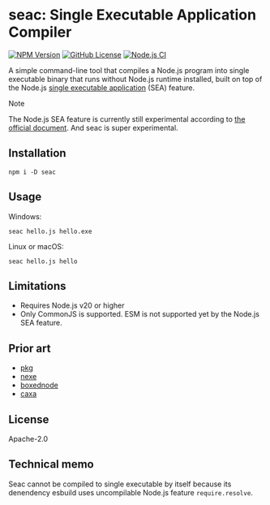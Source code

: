 # seac: Single Executable Application Compiler

[![NPM Version](https://img.shields.io/npm/v/seac)](https://www.npmjs.com/package/seac)
[![GitHub License](https://img.shields.io/github/license/otariidae/seac)](https://www.apache.org/licenses/LICENSE-2.0)
[![Node.js CI](https://github.com/otariidae/seac/actions/workflows/node.js.yml/badge.svg)](https://github.com/otariidae/seac/actions/workflows/node.js.yml)

A simple command-line tool that compiles a Node.js program into single executable binary that runs without Node.js runtime installed, built on top of the Node.js [single executable application](https://nodejs.org/docs/latest/api/single-executable-applications.html) (SEA) feature.

> [!NOTE]
> The Node.js SEA feature is currently still experimental according to [the official document](https://nodejs.org/docs/latest-v20.x/api/single-executable-applications.html).
> And seac is super experimental.

## Installation

```console
npm i -D seac
```

## Usage

Windows:

```console
seac hello.js hello.exe
```

Linux or macOS:

```console
seac hello.js hello
```

## Limitations

- Requires Node.js v20 or higher
- Only CommonJS is supported. ESM is not supported yet by the Node.js SEA feature.

## Prior art

- [pkg](https://www.npmjs.com/package/pkg)
- [nexe](https://www.npmjs.com/package/nexe)
- [boxednode](https://www.npmjs.com/package/boxednode)
- [caxa](https://www.npmjs.com/package/caxa)

## License

Apache-2.0

## Technical memo

Seac cannot be compiled to single executable by itself because its denendency esbuild uses uncompilable Node.js feature `require.resolve`.
